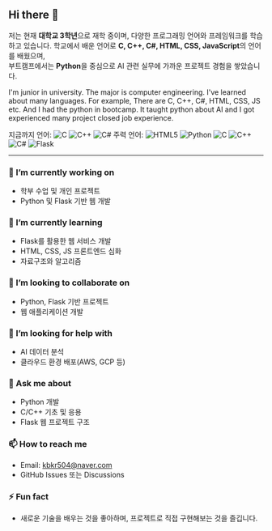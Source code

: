 ## Hi there 👋

저는 현재 **대학교 3학년**으로 재학 중이며, 다양한 프로그래밍 언어와 프레임워크를 학습하고 있습니다.
학교에서 배운 언어로 **C, C++, C#, HTML, CSS, JavaScript**의 언어를 배웠으며,  
부트캠프에서는 **Python**을 중심으로 AI 관련 실무에 가까운 프로젝트 경험을 쌓았습니다.

I'm junior in university. The major is computer engineering. I've learned about many languages.
For example, There are C, C++, C#, HTML, CSS, JS etc.
And I had the python in bootcamp. It taught python about AI and I got experienced many project closed job experience.


지금까지 언어:
![C](https://img.shields.io/badge/-C-A8B9CC?style=for-the-badge&logo=c&logoColor=ffffff)
![C++](https://img.shields.io/badge/-C++-00599C?style=for-the-badge&logo=cplusplus&logoColor=ffffff)
![C#](https://img.shields.io/badge/-C%23-239120?style=for-the-badge&logo=csharp&logoColor=ffffff)
주력 언어:
![HTML5](https://img.shields.io/badge/-HTML5-F05032?style=for-the-badge&logo=html5&logoColor=ffffff)
![Python](https://img.shields.io/badge/-Python-3776AB?style=for-the-badge&logo=python&logoColor=ffffff)
![C](https://img.shields.io/badge/-C-A8B9CC?style=for-the-badge&logo=c&logoColor=ffffff)
![C++](https://img.shields.io/badge/-C++-00599C?style=for-the-badge&logo=cplusplus&logoColor=ffffff)
![C#](https://img.shields.io/badge/-C%23-239120?style=for-the-badge&logo=csharp&logoColor=ffffff)
![Flask](https://img.shields.io/badge/-Flask-000000?style=for-the-badge&logo=flask&logoColor=ffffff)

---

### 🔭 I’m currently working on
- 학부 수업 및 개인 프로젝트
- Python 및 Flask 기반 웹 개발

### 🌱 I’m currently learning
- Flask를 활용한 웹 서비스 개발
- HTML, CSS, JS 프론트엔드 심화
- 자료구조와 알고리즘

### 👯 I’m looking to collaborate on
- Python, Flask 기반 프로젝트
- 웹 애플리케이션 개발

### 🤔 I’m looking for help with
- AI 데이터 분석
- 클라우드 환경 배포(AWS, GCP 등)

### 💬 Ask me about
- Python 개발
- C/C++ 기초 및 응용
- Flask 웹 프로젝트 구조

### 📫 How to reach me
- Email: kbkr504@naver.com
- GitHub Issues 또는 Discussions

### ⚡ Fun fact
- 새로운 기술을 배우는 것을 좋아하며, 프로젝트로 직접 구현해보는 것을 즐깁니다.
